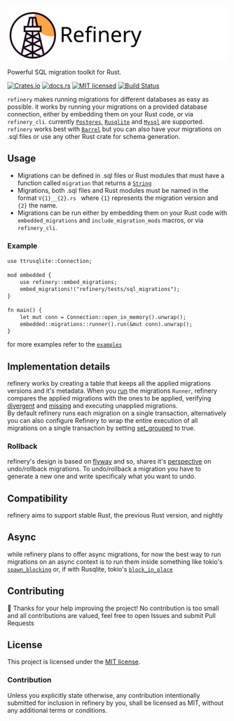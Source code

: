 ![refinery Logo](assets/logo_wide.svg)

Powerful SQL migration toolkit for Rust.

[![Crates.io][crates-badge]][crates-url]
[![docs.rs][docs-badge]][docs-url]
[![MIT licensed][mit-badge]][mit-url]
[![Build Status][circleci-badge]][circleci-url]

[crates-badge]: https://img.shields.io/crates/v/refinery.svg
[crates-url]: https://crates.io/crates/refinery
[docs-badge]: https://docs.rs/refinery/badge.svg
[docs-url]: https://docs.rs/refinery/
[mit-badge]: https://img.shields.io/badge/license-MIT-blue.svg
[mit-url]: LICENSE
[circleci-badge]: https://img.shields.io/circleci/build/github/rust-db/refinery
[circleci-url]: https://circleci.com/gh/rust-db/refinery/tree/master

`refinery` makes running migrations for different databases as easy as possible.
it works by running your migrations on a provided database connection, either by embedding them on your Rust code, or via `refinery_cli`.
currently [`Postgres`](https://crates.io/crates/postgres), [`Rusqlite`](https://crates.io/crates/rusqlite) and [`Mysql`](https://crates.io/crates/mysql) are supported.
`refinery` works best with [`Barrel`](https://crates.io/crates/barrel) but you can also have your migrations on .sql files or use any other Rust crate for schema generation.

## Usage

- Migrations can be defined in .sql files or Rust modules that must have a function called `migration` that returns a [`String`](https://doc.rust-lang.org/std/string/struct.String.html)
- Migrations, both .sql files and Rust modules must be named in the format `V{1}__{2}.rs ` where `{1}` represents the migration version and `{2}` the name.
- Migrations can be run either by embedding them on your Rust code with `embedded_migrations` and `include_migration_mods` macros, or via `refinery_cli`.

### Example
```rust,no_run
use ttrusqlite::Connection;

mod embedded {
    use refinery::embed_migrations;
    embed_migrations!("refinery/tests/sql_migrations");
}

fn main() {
    let mut conn = Connection::open_in_memory().unwrap();
    embedded::migrations::runner().run(&mut conn).unwrap();
}
```

for more examples refer to the [`examples`](examples)

## Implementation details
refinery works by creating a table that keeps all the applied migrations versions and it's metadata.
When you [run](https://docs.rs/refinery/latest/refinery/struct.Runner.html#method.run) the migrations `Runner`,
refinery compares the applied migrations with the ones to be applied, verifying [divergent](https://docs.rs/refinery/0.1.10/refinery/struct.Runner.html#method.set_abort_divergent) and [missing](https://docs.rs/refinery/0.1.10/refinery/struct.Runner.html#method.set_abort_missing) and executing unapplied migrations.\
By default refinery runs each migration on a single transaction, alternatively you can also configure Refinery to wrap the entire execution of all migrations on a single transaction by setting [set_grouped](https://docs.rs/refinery/latest/refinery/struct.Runner.html#method.set_grouped) to true.

### Rollback

refinery's design is based on [flyway](https://flywaydb.org/) and so, shares it's [perspective](https://flywaydb.org/documentation/command/undo#important-notes) on undo/rollback migrations. To undo/rollback a migration you have to generate a new one and write specificaly what you want to undo.

## Compatibility

refinery aims to support stable Rust, the previous Rust version, and nightly


## Async

while refinery plans to offer async migrations, for now the best way to run migrations on an async context is to run them inside something like tokio's [`spawn_blocking`](https://docs.rs/tokio/0.2.4/tokio/task/fn.spawn_blocking.html) or, if with Rusqlite, tokio's [`block_in_place`](https://docs.rs/tokio/0.2.0/tokio/task/fn.block_in_place.html)

## Contributing

:balloon: Thanks for your help improving the project!
No contribution is too small and all contributions are valued, feel free to open Issues and submit Pull Requests

## License

This project is licensed under the [MIT license](LICENSE).

### Contribution

Unless you explicitly state otherwise, any contribution intentionally submitted
for inclusion in refinery by you, shall be licensed as MIT, without any additional
terms or conditions.
